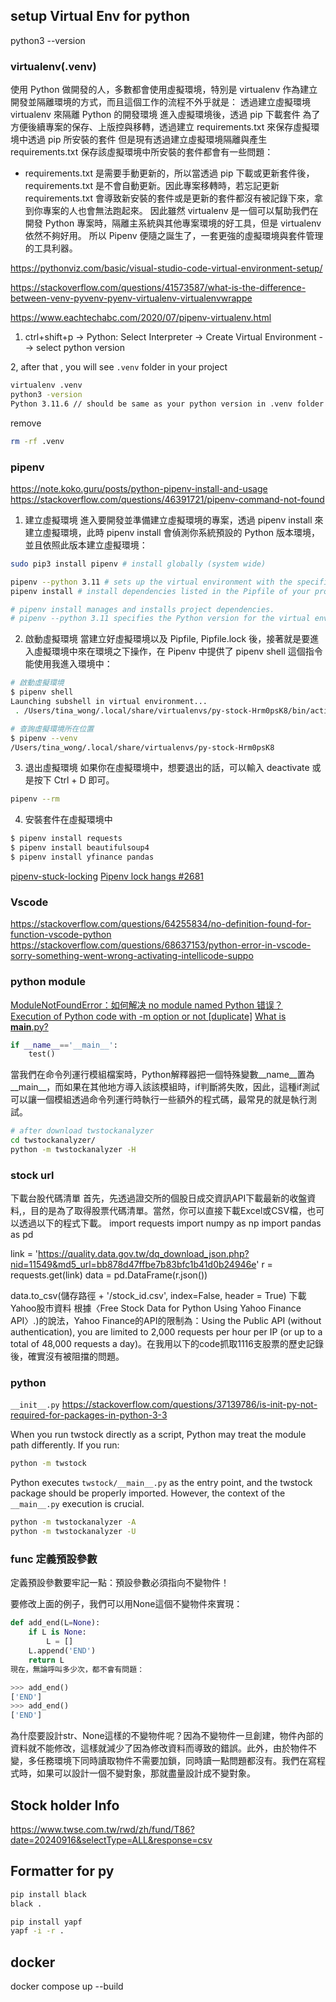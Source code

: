 ## setup Virtual Env for python
python3 --version 
### virtualenv(.venv)

使用 Python 做開發的人，多數都會使用虛擬環境，特別是 virtualenv 作為建立開發並隔離環境的方式，而且這個工作的流程不外乎就是：
  透過建立虛擬環境 virtualenv 來隔離 Python 的開發環境
  進入虛擬環境後，透過 pip 下載套件
  為了方便後續專案的保存、上版控與移轉，透過建立 requirements.txt 來保存虛擬環境中透過 pip 所安裝的套件
  但是現有透過建立虛擬環境隔離與產生 requirements.txt 保存該虛擬環境中所安裝的套件都會有一些問題：
  - requirements.txt 是需要手動更新的，所以當透過 pip 下載或更新套件後，requirements.txt 是不會自動更新。因此專案移轉時，若忘記更新 requirements.txt 會導致新安裝的套件或是更新的套件都沒有被記錄下來，拿到你專案的人也會無法跑起來。
因此雖然 virtualenv 是一個可以幫助我們在開發 Python 專案時，隔離主系統與其他專案環境的好工具，但是 virtualenv 依然不夠好用。
所以 Pipenv 便隨之誕生了，一套更強的虛擬環境與套件管理的工具利器。

https://pythonviz.com/basic/visual-studio-code-virtual-environment-setup/

https://stackoverflow.com/questions/41573587/what-is-the-difference-between-venv-pyvenv-pyenv-virtualenv-virtualenvwrappe

https://www.eachtechabc.com/2020/07/pipenv-virtualenv.html

1. ctrl+shift+p  -> Python: Select Interpreter  -> Create Virtual Environment --> select python version

2, after that , you will see `.venv` folder in your project
```sh
virtualenv .venv  
python3 -version  
Python 3.11.6 // should be same as your python version in .venv folder
```


remove
```sh
rm -rf .venv
```

### pipenv
https://note.koko.guru/posts/python-pipenv-install-and-usage
https://stackoverflow.com/questions/46391721/pipenv-command-not-found


1. 建立虛擬環境
進入要開發並準備建立虛擬環境的專案，透過 pipenv install 來建立虛擬環境，此時 pipenv install 會偵測你系統預設的 Python 版本環境，並且依照此版本建立虛擬環境：
```sh
sudo pip3 install pipenv # install globally (system wide)

pipenv --python 3.11 # sets up the virtual environment with the specified Python version.
pipenv install # install dependencies listed in the Pipfile of your project. If the Pipfile is absent, it will create a new one and then install any dependencies listed in it

# pipenv install manages and installs project dependencies.
# pipenv --python 3.11 specifies the Python version for the virtual environment.
```

2. 啟動虛擬環境
當建立好虛擬環境以及 Pipfile, Pipfile.lock 後，接著就是要進入虛擬環境中來在環境之下操作，在 Pipenv 中提供了 pipenv shell 這個指令能使用我進入環境中：
```sh 
# 啟動虛擬環境
$ pipenv shell
Launching subshell in virtual environment...
 . /Users/tina_wong/.local/share/virtualenvs/py-stock-Hrm0psK8/bin/activate

# 查詢虛擬環境所在位置
$ pipenv --venv
/Users/tina_wong/.local/share/virtualenvs/py-stock-Hrm0psK8
```

3. 退出虛擬環境
如果你在虛擬環境中，想要退出的話，可以輸入 deactivate 或是按下 Ctrl + D 即可。

```sh
pipenv --rm
```

4. 安裝套件在虛擬環境中
```sh
$ pipenv install requests
$ pipenv install beautifulsoup4
$ pipenv install yfinance pandas
```

[pipenv-stuck-locking](https://stackoverflow.com/questions/56440090/pipenv-stuck-locking)
[Pipenv lock hangs #2681](https://github.com/pypa/pipenv/issues/2681)

### Vscode
https://stackoverflow.com/questions/64255834/no-definition-found-for-function-vscode-python
https://stackoverflow.com/questions/68637153/python-error-in-vscode-sorry-something-went-wrong-activating-intellicode-suppo


### python module
[ModuleNotFoundError：如何解决 no module named Python 错误？](https://www.freecodecamp.org/chinese/news/module-not-found-error-in-python-solved/)
[Execution of Python code with -m option or not [duplicate]](https://stackoverflow.com/questions/22241420/execution-of-python-code-with-m-option-or-not)
[What is __main__.py?](https://stackoverflow.com/questions/4042905/what-is-main-py)

```py
if __name__=='__main__':
    test()
```
當我們在命令列運行模組檔案時，Python解釋器把一個特殊變數__name__置為__main__，而如果在其他地方導入該該模組時，if判斷將失敗，因此，這種if測試可以讓一個模組透過命令列運行時執行一些額外的程式碼，最常見的就是執行測試。

```sh
# after download twstockanalyzer
cd twstockanalyzer/
python -m twstockanalyzer -H
```


### stock url
下載台股代碼清單
首先，先透過證交所的個股日成交資訊API下載最新的收盤資料,，目的是為了取得股票代碼清單。當然，你可以直接下載Excel或CSV檔，也可以透過以下的程式下載。
import requests
import numpy as np
import pandas as pd

link = 'https://quality.data.gov.tw/dq_download_json.php?nid=11549&md5_url=bb878d47ffbe7b83bfc1b41d0b24946e'
r = requests.get(link)
data = pd.DataFrame(r.json())

data.to_csv(儲存路徑 + '/stock_id.csv', index=False, header = True)
下載Yahoo股市資料
根據〈Free Stock Data for Python Using Yahoo Finance API〉.)的說法，Yahoo Finance的API的限制為：Using the Public API (without authentication), you are limited to 2,000 requests per hour per IP (or up to a total of 48,000 requests a day)。在我用以下的code抓取1116支股票的歷史記錄後，確實沒有被阻擋的問題。


### python
`__init__.py`
https://stackoverflow.com/questions/37139786/is-init-py-not-required-for-packages-in-python-3-3



When you run twstock directly as a script, Python may treat the module path differently. If you run:

```sh
python -m twstock
```
Python executes `twstock/__main__.py` as the entry point, and the twstock package should be properly imported. However, the context of the `__main__.py` execution is crucial.

```sh
python -m twstockanalyzer -A
python -m twstockanalyzer -U
```

### func 定義預設參數
定義預設參數要牢記一點：預設參數必須指向不變物件！

要修改上面的例子，我們可以用None這個不變物件來實現：

```py
def add_end(L=None):
    if L is None:
        L = []
    L.append('END')
    return L
現在，無論呼叫多少次，都不會有問題：

>>> add_end()
['END']
>>> add_end()
['END']
```
為什麼要設計str、None這樣的不變物件呢？因為不變物件一旦創建，物件內部的資料就不能修改，這樣就減少了因為修改資料而導致的錯誤。此外，由於物件不變，多任務環境下同時讀取物件不需要加鎖，同時讀一點問題都沒有。我們在寫程式時，如果可以設計一個不變對象，那就盡量設計成不變對象。




## Stock holder Info
https://www.twse.com.tw/rwd/zh/fund/T86?date=20240916&selectType=ALL&response=csv


## Formatter for py
```sh
pip install black
black .

pip install yapf
yapf -i -r .
```

## docker 
docker compose up --build